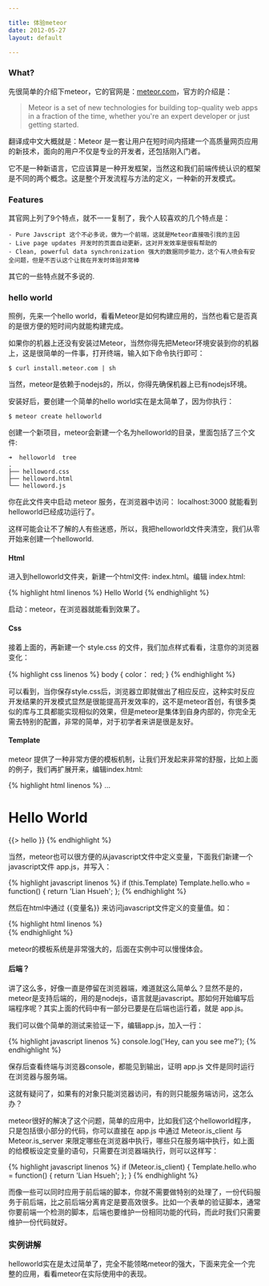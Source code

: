 ```yaml
---

title: 体验meteor
date: 2012-05-27
layout: default

---
```


### What?
先很简单的介绍下meteor，它的官网是：[meteor.com](http://meteor.com)，官方的介绍是：

> Meteor is a set of new technologies for building top-quality web apps in a fraction of the time, whether you're an expert developer or just getting started.
	
翻译成中文大概就是：Meteor 是一套让用户在短时间内搭建一个高质量网页应用的新技术，面向的用户不仅是专业的开发者，还包括刚入门者。

它不是一种新语言，它应该算是一种开发框架，当然这和我们前端传统认识的框架是不同的两个概念。这是整个开发流程与方法的定义，一种新的开发模式。

### Features
其官网上列了9个特点，就不一一复制了，我个人较喜欢的几个特点是：

	- Pure Javscript 这个不必多说，做为一个前端，这就是Meteor直接吸引我的主因
	- Live page updates 开发时的页面自动更新，这对开发效率是很有帮助的
	- Clean, powerful data synchronization 强大的数据同步能力，这个有人喷会有安全问题，但是不否认这个让我在开发时体验非常棒

其它的一些特点就不多说的.

### hello world
照例，先来一个hello world，看看Meteor是如何构建应用的，当然也看它是否真的是很方便的短时间内就能构建完成。

如果你的机器上还没有安装过Meteor，当然你得先把Meteor环境安装到你的机器上，这是很简单的一件事，打开终端，输入如下命令执行即可：
	
	$ curl install.meteor.com | sh

当然，meteor是依赖于nodejs的，所以，你得先确保机器上已有nodejs环境。

安装好后，要创建一个简单的hello world实在是太简单了，因为你执行：
	
	$ meteor create helloworld

创建一个新项目，meteor会新建一个名为helloworld的目录，里面包括了三个文件:

	➜  helloworld  tree
	.
	├── helloword.css
	├── helloword.html
	└── helloword.js

你在此文件夹中启动 meteor 服务，在浏览器中访问： localhost:3000 就能看到helloworld已经成功运行了。

这样可能会让不了解的人有些迷惑，所以，我把helloworld文件夹清空，我们从零开始来创建一个helloworld.

#### Html
进入到helloworld文件夹，新建一个html文件: index.html。编辑 index.html:

{% highlight html linenos %}
	<title>Hello World</title>
	<body>Hello World</body>
{% endhighlight %}

启动：meteor，在浏览器就能看到效果了。

#### Css
接着上面的，再新建一个 style.css 的文件，我们加点样式看看，注意你的浏览器变化：

{% highlight css linenos %}	
	body {
		color： red;
	}
{% endhighlight %}

可以看到，当你保存style.css后，浏览器立即就做出了相应反应，这种实时反应开发结果的开发模式显然是很能提高开发效率的，这不是meteor首创，有很多类似的库与工具都能实现相似的效果，但是meteor是集体到自身内部的，你完全无需去特别的配置，非常的简单，对于初学者来讲是很是友好。

#### Template
meteor 提供了一种非常方便的模板机制，让我们开发起来非常的舒服，比如上面的例子，我们再扩展开来，编辑index.html:

{% highlight html linenos %}
	<head>…</head>
	<body>
		<h1>Hello World</h1>
		{{> hello }}
	</body>
	<template name="hello">
		<p>This is from template</p>
	</template>
{% endhighlight %}

当然，meteor也可以很方便的从javascript文件中定义变量，下面我们新建一个javascript文件 app.js，并写入：

{% highlight javascript linenos %}
	if (this.Template) 
    	Template.hello.who = function() {
        	return 'Lian Hsueh'; 
    	};
{% endhighlight %}

然后在html中通过 {{变量名}} 来访问javascript文件定义的变量值。如：

{% highlight html linenos %}	
	<template name="hello">
		<p>This is from template, and I am {{ who }}</p>
	</template>
{% endhighlight %}

meteor的模板系统是非常强大的，后面在实例中可以慢慢体会。

#### 后端？
讲了这么多，好像一直是停留在浏览器端，难道就这么简单么？显然不是的，meteor是支持后端的，用的是nodejs，语言就是javascript。那如何开始编写后端程序呢？其实上面的代码中有一部分已要是在后端也运行着，就是 app.js。

我们可以做个简单的测试来验证一下，编辑app.js，加入一行：
	
{% highlight javascript linenos %}
	console.log('Hey, can you see me?');
{% endhighlight %}

保存后查看终端与浏览器console，都能见到输出，证明 app.js 文件是同时运行在浏览器与服务端。

这就有疑问了，如果有的对象只能浏览器访问，有的则只能服务端访问，这怎么办？

meteor很好的解决了这个问题，简单的应用中，比如我们这个helloworld程序，只是包括很小部分的代码，你可以直接在 app.js 中通过 Meteor.is_client 与 Meteor.is_server 来限定哪些在浏览器中执行，哪些只在服务端中执行，如上面的给模板设定变量的语句，只需要在浏览器端执行，则可以这样写：

{% highlight javascript linenos %}
	if (Meteor.is_client) {
		Template.hello.who = function() {
			return 'Lian Hsueh';
		};
	}
{% endhighlight %}

而像一些可以同时应用于前后端的脚本，你就不需要做特别的处理了，一份代码服务于前后端，比之前后端分离肯定是要高效很多。比如一个表单的验证脚本，通常你要前端一个检测的脚本，后端也要维护一份相同功能的代码，而此时我们只需要维护一份代码就好。

### 实例讲解	
helloworld实在是太过简单了，完全不能领略meteor的强大，下面来完全一个完整的应用，看看meteor在实际使用中的表现。


	